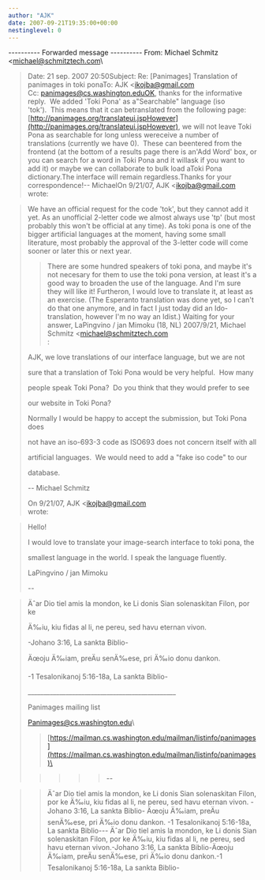 ```yaml
---
author: "AJK"
date: 2007-09-21T19:35:00+00:00
nestinglevel: 0
---
```

\----------
 Forwarded message ----------
From: Michael Schmitz <[michael@schmitztech.com](mailto://michael@schmitztech.com)\
>Date: 21 sep. 2007 20:50Subject: Re: \[Panimages\] Translation of panimages in toki ponaTo: AJK <[ikojba@gmail.com](mailto://ikojba@gmail.com)\
>Cc: [panimages@cs.washington.eduOK](mailto://panimages@cs.washington.eduOK), thanks for the informative reply.  We added 'Toki Pona' as a"Searchable" language (iso 'tok').  This means that it can betranslated from the following page:[http://panimages.org/translateui.jspHowever](http://panimages.org/translateui.jspHowever), we will not leave Toki Pona as searchable for long unless wereceive a number of translations (currently we have 0).  These can beentered from the frontend (at the bottom of a results page there is an'Add Word' box, or you can search for a word in Toki Pona and it willask if you want to add it) or maybe we can collaborate to bulk load aToki Pona dictionary.The interface will remain regardless.Thanks for your correspondence!--
 MichaelOn 9/21/07, AJK <[ikojba@gmail.com](mailto://ikojba@gmail.com)\
> wrote:

> We have an official request for the code 'tok', but they cannot add it yet.
> As an unofficial 2-letter code we almost always use 'tp' (but most probably
> this won't be official at any time). As toki pona is one of the bigger
> artificial languages at the moment, having some small literature, most
> probably the approval of the 3-letter code will come sooner or later this or
> next year.
>> There are some hundred speakers of toki pona, and maybe it's not necesary
> for them to use the toki pona version, at least it's a good way to broaden
> the use of the language. And I'm sure they will like it! Furtheron, I would
> love to translate it, at least as an exercise. (The Esperanto translation
> was done yet, so I can't do that one anymore, and in fact I just today did
> an Ido-translation, however I'm no way an Idist.)
>> Waiting for your answer,
>> LaPingvino / jan Mimoku (18, NL)
>> 2007/9/21, Michael Schmitz <[michael@schmitztech.com](mailto://michael@schmitztech.com)\
>:
> 
> AJK, we love translations of our interface language, but we are not
> 
> sure that a translation of Toki Pona would be very helpful.  How many
> 
> people speak Toki Pona?  Do you think that they would prefer to see
> 
> our website in Toki Pona?
> 
>> 
> Normally I would be happy to accept the submission, but Toki Pona does
> 
> not have an iso-693-3 code as ISO693 does not concern itself with all
> 
> artificial languages.  We would need to add a "fake iso code" to our
> 
> database.
> 
>> 
> --
 Michael Schmitz
> 
>> 
>> 
> On 9/21/07, AJK <[ikojba@gmail.com](mailto://ikojba@gmail.com)\
> wrote:

> 
> 
> Hello!
> 
> 
>> 
> 
> I would love to translate your image-search interface to toki pona, the
> 
> 
> smallest language in the world. I speak the language fluently.
> 
> 
>> 
> 
> LaPingvino / jan Mimoku
> 
> 
>> 
> 
> --

> 
> 
> Äˆar Dio tiel amis la mondon, ke Li donis Sian solenaskitan Filon, por ke
> 
> 
> Ä‰iu, kiu fidas al li, ne pereu, sed havu eternan vivon.
> 
> 
> -Johano 3:16, La sankta Biblio-
> 
> 
>> 
> 
> Äœoju Ä‰iam, preÄu senÄ‰ese, pri Ä‰io donu dankon.
> 
> 
> -1 Tesalonikanoj 5:16-18a, La sankta Biblio-
> 
> 
> \_\_\_\_\_\_\_\_\_\_\_\_\_\_\_\_\_\_\_\_\_\_\_\_\_\_\_\_\_\_\_\_\_\_\_\_\_\_\_\_\_\_\_\_\_\_\_
> 
> 
> Panimages mailing list
> 
> 
> [Panimages@cs.washington.edu](mailto://Panimages@cs.washington.edu)\
> 
> 
>> [https://mailman.cs.washington.edu/mailman/listinfo/panimages](https://mailman.cs.washington.edu/mailman/listinfo/panimages)\
> 
> 
>> 
> 
>> 
>>>>> --

>> Äˆar Dio tiel amis la mondon, ke Li donis Sian solenaskitan Filon, por ke
> Ä‰iu, kiu fidas al li, ne pereu, sed havu eternan vivon.
> -Johano 3:16, La sankta Biblio-
>> Äœoju Ä‰iam, preÄu senÄ‰ese, pri Ä‰io donu dankon.
> -1 Tesalonikanoj 5:16-18a, La sankta Biblio---
 Äˆar Dio tiel amis la mondon, ke Li donis Sian solenaskitan Filon, por ke Ä‰iu, kiu fidas al li, ne pereu, sed havu eternan vivon.-Johano 3:16, La sankta Biblio-Äœoju Ä‰iam, preÄu senÄ‰ese, pri Ä‰io donu dankon.-1 Tesalonikanoj 5:16-18a, La sankta Biblio-